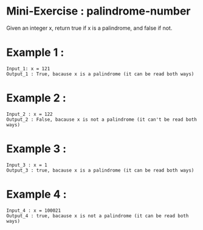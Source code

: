 # Mini-Exercise : palindrome-number

Given an integer x, return true if x is a palindrome, and false if not.

# Example 1 : 

    Input_1: x = 121 
    Output_1 : True, bacause x is a palindrome (it can be read both ways) 

# Example 2 : 
    
    Input_2 : x = 122 
    Output_2 : False, bacause x is not a palindrome (it can't be read both ways)

# Example 3 : 
    
    Input_3 : x = 1 
    Output_3 : true, bacause x is a palindrome (it can be read both ways)

# Example 4 : 
    
    Input_4 : x = 100021 
    Output_4 : true, bacause x is not a palindrome (it can be read both ways)
